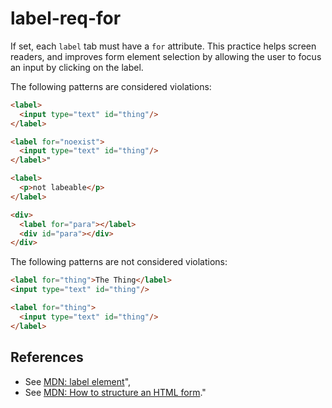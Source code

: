 # label-req-for

If set, each `label` tab must have a `for` attribute. This practice helps screen readers, and improves form element selection by allowing the user to focus an input by clicking on the label.

The following patterns are considered violations:

```html
<label>
  <input type="text" id="thing"/>
</label>
```

```html
<label for="noexist">
  <input type="text" id="thing"/>
</label>"
```

```html
<label>
  <p>not labeable</p>
</label>
```

```html
<div>
  <label for="para"></label>
  <div id="para"></div>
</div>
```

The following patterns are not considered violations:

```html
<label for="thing">The Thing</label>
<input type="text" id="thing"/>
```

```html
<label for="thing">
  <input type="text" id="thing"/>
</label>
```

## References

* See [MDN: label element](https://developer.mozilla.org/en-US/docs/Web/HTML/Element/label)",
* See [MDN: How to structure an HTML form](https://developer.mozilla.org/en-US/docs/Web/Guide/HTML/Forms/How_to_structure_an_HTML_form)."
